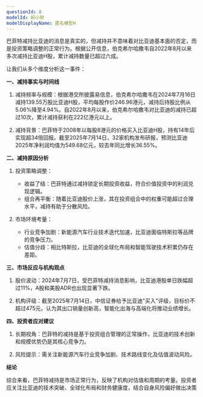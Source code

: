 ```yaml
---
questionId: 8
modelId: 蚂小财
modelDisplayName: 匿名模型H
---
```

巴菲特减持比亚迪的消息是真实的，但减持并不意味着对比亚迪基本面的否定，而是投资策略调整的正常行为。根据公开信息，伯克希尔哈撒韦自2022年8月以来多次减持比亚迪H股，累计减持数量已超过六成。

让我们从多个维度分析这一事件：

**一、减持事实与时间线**

1. 减持频率与规模：根据港交所披露易信息，伯克希尔哈撒韦在2024年7月16日减持139.55万股比亚迪H股，平均每股作价246.96港元，减持后持股比例从5.06%降至4.94%。自2022年8月以来，伯克希尔哈撒韦对比亚迪的减持已超过10次，累计减持获利在222亿港元以上。

2. 减持背景：巴菲特于2008年以每股8港元的价格买入比亚迪H股，持有14年后实现超34倍回报。截至2025年7月14日，32家机构发布研报，预测比亚迪2025年净利润均值为549.68亿元，较去年同比增长36.55%。

**二、减持原因分析**

1. 投资策略调整：
   - 收益了结：巴菲特通过减持锁定长期投资收益，符合价值投资中的利润兑现逻辑。
   - 组合再平衡：随着比亚迪股价上涨，其在投资组合中的权重可能超过合理水平，减持有助于分散风险。

2. 市场环境考量：
   - 行业竞争加剧：新能源汽车行业技术迭代加速，比亚迪面临特斯拉等品牌的竞争压力。
   - 估值分歧：相比特斯拉，比亚迪的全球化布局和智能驾驶技术积累仍存在差距。

**三、市场反应与机构观点**

1. 股价波动：2024年7月7日，受巴菲特减持消息影响，比亚迪港股单日跌幅超过11%，A股和美股ADR也出现显著下跌。

2. 机构评级：截至2025年7月14日，中信证券给予比亚迪"买入"评级，目标价不超过475元，认为其出口销量创新高，智能化出海与高端化将推动业绩增长。

**四、投资者应对建议**

1. 长期视角：巴菲特的减持是基于投资组合管理的正常操作，比亚迪的技术创新和规模优势仍是其核心竞争力。

2. 风险提示：需关注新能源汽车行业竞争加剧、技术路线变化及估值波动风险。

**结论**

综合来看，巴菲特减持是市场正常行为，反映了机构对估值和周期的考量。投资者应关注比亚迪的技术突破、全球化布局和财务健康度，结合自身风险偏好做出决策